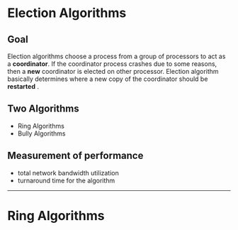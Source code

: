 # Election Algorithms
## Goal
Election algorithms choose a process from a group of processors to act as a **coordinator**. If the coordinator process crashes due to some reasons, then a **new** coordinator is elected on other processor. Election algorithm basically determines where a new copy of the coordinator should be **restarted** .
## Two Algorithms
* Ring Algorithms
* Bully Algorithms
## Measurement of performance
* total network bandwidth utilization
* turnaround time for the algorithm

---

# Ring Algorithms
